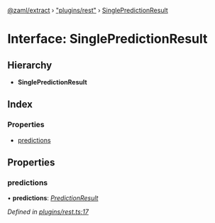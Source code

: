 [@zaml/extract](../README.md) › ["plugins/rest"](../modules/_plugins_rest_.md) › [SinglePredictionResult](_plugins_rest_.singlepredictionresult.md)

# Interface: SinglePredictionResult

## Hierarchy

* **SinglePredictionResult**

## Index

### Properties

* [predictions](_plugins_rest_.singlepredictionresult.md#predictions)

## Properties

###  predictions

• **predictions**: *[PredictionResult](../modules/_plugins_rest_.md#predictionresult)*

*Defined in [plugins/rest.ts:17](https://github.com/nexushubs/zaml-lang/blob/52476e1/packages/zaml-extract/src/plugins/rest.ts#L17)*
